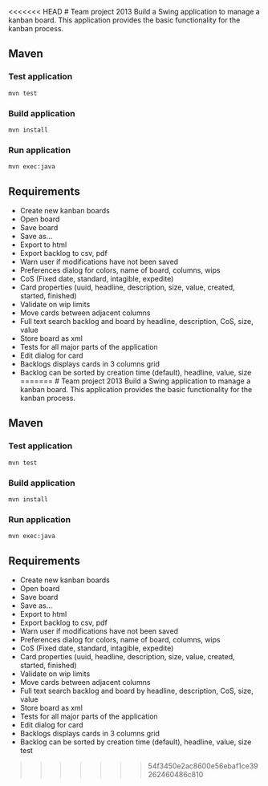 ﻿<<<<<<< HEAD
﻿# Team project 2013
Build a Swing application to manage a kanban board. This application provides the basic functionality for the kanban process.

## Maven
### Test application
```shell
mvn test
```
### Build application
```shell
mvn install
``` 
### Run application
```shell
mvn exec:java
```

## Requirements

+ Create new kanban boards
+ Open board
+ Save board
+ Save as…
+ Export to html
+ Export backlog to csv, pdf
+ Warn user if modifications have not been saved
+ Preferences dialog for colors, name of board, columns, wips
+ CoS (Fixed date, standard, intagible, expedite)
+ Card properties (uuid, headline, description, size, value, created, started, finished)
+ Validate on wip limits
+ Move cards between adjacent columns
+ Full text search backlog and board by headline, description, CoS, size, value
+ Store board as xml
+ Tests for all major parts of the application
+ Edit dialog for card
+ Backlogs displays cards in 3 columns grid 
+ Backlog can be sorted by creation time (default), headline, value, size
=======
﻿# Team project 2013
Build a Swing application to manage a kanban board. This application provides the basic functionality for the kanban process.

## Maven
### Test application
```shell
mvn test
```
### Build application
```shell
mvn install
``` 
### Run application
```shell
mvn exec:java
```

## Requirements

+ Create new kanban boards
+ Open board
+ Save board
+ Save as…
+ Export to html
+ Export backlog to csv, pdf
+ Warn user if modifications have not been saved
+ Preferences dialog for colors, name of board, columns, wips
+ CoS (Fixed date, standard, intagible, expedite)
+ Card properties (uuid, headline, description, size, value, created, started, finished)
+ Validate on wip limits
+ Move cards between adjacent columns
+ Full text search backlog and board by headline, description, CoS, size, value
+ Store board as xml
+ Tests for all major parts of the application
+ Edit dialog for card
+ Backlogs displays cards in 3 columns grid 
+ Backlog can be sorted by creation time (default), headline, value, size
test
>>>>>>> 54f3450e2ac8600e56ebaf1ce39262460486c810
